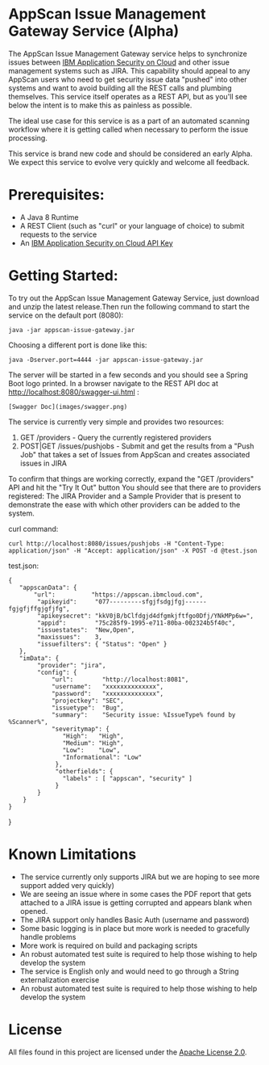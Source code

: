 # AppScan Issue Management Gateway Service (Alpha)

The AppScan Issue Management Gateway service helps to synchronize issues between [IBM Application Security on Cloud](https://appscan.ibmcloud.com/)
and other issue management systems such as JIRA. This capability should appeal to any AppScan users who need to get security 
issue data "pushed" into other systems and want to avoid building all the REST calls and plumbing themselves.  This service itself operates as a REST API, 
but as you'll see below the intent is to make this as painless as possible. 

The ideal use case for this service is as a part of an automated scanning workflow where it is getting called when necessary to perform the issue processing.

This service is brand new code and should be considered an early Alpha. We expect this service to evolve very quickly and welcome all feedback. 

# Prerequisites:

- A Java 8 Runtime
- A REST Client (such as "curl" or your language of choice) to submit requests to the service 
- An [IBM Application Security on Cloud API Key](https://www.ibm.com/support/knowledgecenter/SSYJJF_1.0.0/ApplicationSecurityonCloud/appseccloud_generate_api_key_cm.html)

# Getting Started:

To try out the AppScan Issue Management Gateway Service, just download and unzip the latest release.Then run the following
command to start the service on the default port (8080):

	java -jar appscan-issue-gateway.jar 

Choosing a different port is done like this:

	java -Dserver.port=4444 -jar appscan-issue-gateway.jar
	
The server will be started in a few seconds and you should see a Spring Boot logo printed. In a browser navigate to the REST API doc at [http://localhost:8080/swagger-ui.html](http://localhost:8080/swagger-ui.html) : 

	[Swagger Doc](images/swagger.png)

The service is currently very simple and provides two resources: 
1. GET /providers - Query the currently registered providers
2. POST|GET /issues/pushjobs - Submit and get the results from a "Push Job" that takes a set of Issues from AppScan and creates associated issues in JIRA 

To confirm that things are working correctly, expand the "GET /providers" API and hit the "Try It Out" button
You should see that there are to providers registered: The JIRA Provider and a Sample Provider that is present to demonstrate the ease with which other providers can be added to the system.

curl command:

	curl http://localhost:8080/issues/pushjobs -H "Content-Type: application/json" -H "Accept: application/json" -X POST -d @test.json 
	 
test.json:
	
	{
	   "appscanData": {
	       "url":          "https://appscan.ibmcloud.com",
		    "apikeyid":     "077---------sfgjfsdgjfgj------fgjgfjffgjgfjfg",
		    "apikeysecret": "kkV0jB/bClfdgjd4dfgmkjftfgo0Dfj/YNkMPp6w=",
		    "appid":        "75c285f9-1995-e711-80ba-002324b5f40c",
		    "issuestates":  "New,Open",
	        "maxissues":    3,
     	    "issuefilters": { "Status": "Open" }
	   },
	   "imData": {
		    "provider": "jira",
		    "config": {
			    "url":        "http://localhost:8081",
			    "username":   "xxxxxxxxxxxxxx",
			    "password":   "xxxxxxxxxxxxxx",
			    "projectkey": "SEC",
			    "issuetype":  "Bug",
			    "summary":    "Security issue: %IssueType% found by %Scanner%",
			    "severitymap": {
			       "High":   "High",
			       "Medium": "High",
			       "Low":    "Low",
			       "Informational": "Low"
			     },
			     "otherfields": {
                   "labels" : [ "appscan", "security" ]
			     }
		    }
	    }
	} 
}

# Known Limitations

- The service currently only supports JIRA but we are hoping to see more support added very quickly)
- We are seeing an issue where in some cases the PDF report that gets attached to a JIRA issue is getting corrupted and appears blank when opened. 
- The JIRA support only handles Basic Auth (username and password)
- Some basic logging is in place but more work is needed to gracefully handle problems
- More work is required on build and packaging scripts
- An robust automated test suite is required to help those wishing to help develop the system
- The service is English only and would need to go through a String externalization exercise 
- An robust automated test suite is required to help those wishing to help develop the system

# License

All files found in this project are licensed under the [Apache License 2.0](LICENSE).
